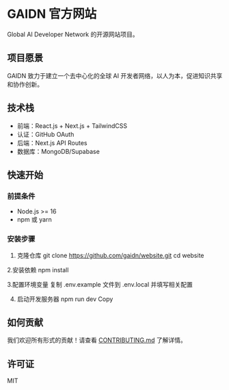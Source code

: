 # GAIDN 官方网站

Global AI Developer Network 的开源网站项目。

## 项目愿景

GAIDN 致力于建立一个去中心化的全球 AI 开发者网络，以人为本，促进知识共享和协作创新。

## 技术栈

- 前端：React.js + Next.js + TailwindCSS
- 认证：GitHub OAuth
- 后端：Next.js API Routes
- 数据库：MongoDB/Supabase

## 快速开始

### 前提条件
- Node.js >= 16
- npm 或 yarn

### 安装步骤
1. 克隆仓库
   git clone https://github.com/gaidn/website.git
   cd website
   
2.安装依赖
   npm install
   
3.配置环境变量
复制 .env.example 文件到 .env.local 并填写相关配置

4. 启动开发服务器
npm run dev
Copy

## 如何贡献

我们欢迎所有形式的贡献！请查看 [CONTRIBUTING.md](CONTRIBUTING.md) 了解详情。

## 许可证

MIT 
